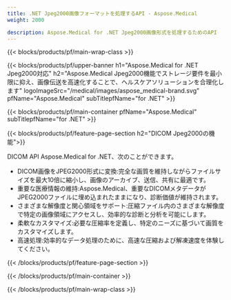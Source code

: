 ```yaml
---
title: .NET Jpeg2000画像フォーマットを処理するAPI - Aspose.Medical
weight: 2000

description: Aspose.Medical for .NET Jpeg2000画像形式を処理するためのAPI
---
```


{{< blocks/products/pf/main-wrap-class >}}

{{< blocks/products/pf/upper-banner h1="Aspose.Medical for .NET Jpeg2000対応" h2="Aspose.Medical Jpeg2000機能でストレージ要件を最小限に抑え、画像伝送を高速化することで、ヘルスケアソリューションを合理化します" logoImageSrc="/medical/images/aspose_medical-brand.svg" pfName="Aspose.Medical" subTitlepfName="for .NET" >}}

{{< blocks/products/pf/main-container pfName="Aspose.Medical" subTitlepfName="for .NET" >}}

{{< blocks/products/pf/feature-page-section h2="DICOM Jpeg2000の機能">}}

<p>DICOM API Aspose.Medical for .NET、次のことができます。</p>

<ul>
<li>DICOM画像をJPEG2000形式に変換:完全な画質を維持しながらファイルサイズを最大10倍に縮小し、画像のアーカイブ、送信、共有に最適です。</li>
<li>重要な医療情報の維持:Aspose.Medical、重要なDICOMメタデータがJPEG2000ファイルに埋め込まれたままになり、診断価値が維持されます。</li>
<li>さまざまな解像度と関心領域をサポート:圧縮ファイル内のさまざまな解像度で特定の画像領域にアクセスし、効率的な診断と分析を可能にします。</li>
<li>柔軟なカスタマイズ:必要な圧縮率を定義し、特定のニーズに基づいて画質をカスタマイズします。</li>
<li>高速処理:効率的なデータ処理のために、高速な圧縮および解凍速度を体験してください。</li>
</ul>

{{< /blocks/products/pf/feature-page-section >}}

{{< /blocks/products/pf/main-container >}}

{{< /blocks/products/pf/main-wrap-class >}}